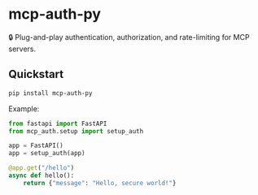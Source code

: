 # mcp-auth-py

🔒 Plug-and-play authentication, authorization, and rate-limiting for MCP servers.

## Quickstart

```bash
pip install mcp-auth-py
```

Example:

```python
from fastapi import FastAPI
from mcp_auth.setup import setup_auth

app = FastAPI()
app = setup_auth(app)

@app.get("/hello")
async def hello():
    return {"message": "Hello, secure world!"}
```
